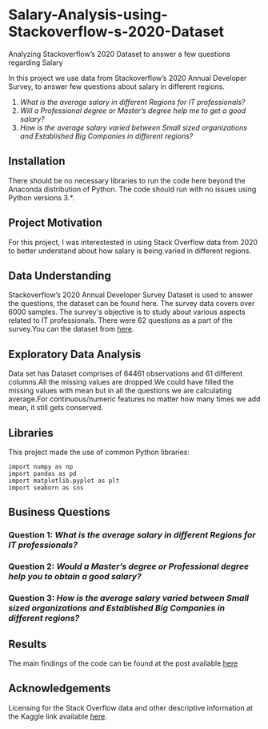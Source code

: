 # Salary-Analysis-using-Stackoverflow-s-2020-Dataset
Analyzing Stackoverflow’s 2020 Dataset to answer a few questions regarding Salary

In this project we use data from Stackoverflow’s 2020 Annual Developer Survey, to answer few questions about salary in different regions.
1. *What is the average salary in different Regions for IT professionals?*
2. *Will a Professional degree or Master’s degree help me to get a good salary?*
3. *How is the average salary varied between Small sized organizations and Established Big Companies in different regions?*
## Installation
There should be no necessary libraries to run the code here beyond the Anaconda distribution of Python. The code should run with no issues using Python versions 3.*.

## Project Motivation
For this project, I was interestested in using Stack Overflow data from 2020 to better understand about how salary is being varied in different regions.

## Data Understanding
Stackoverflow’s 2020 Annual Developer Survey Dataset is used to answer the questions, the dataset can be found here. The survey data covers over 6000 samples. The survey's objective is to study about various aspects related to IT professionals.
There were 62 questions as a part of the survey.You can the dataset from [here](https://insights.stackoverflow.com/survey).

## Exploratory Data Analysis
Data set has Dataset comprises of 64461 observations and 61 different columns.All the missing values are dropped.We could have filled the missing values with mean but in all the questions we are calculating average.For continuous/numeric features no matter how many times we add mean, it still gets conserved.

## Libraries

This project made the use of common Python libraries:
```
import numpy as np 
import pandas as pd 
import matplotlib.pyplot as plt
import seaborn as sns 
```

## Business Questions

### Question 1: *What is the average salary in different Regions for IT professionals?*
### Question 2: *Would a Master’s degree or Professional degree help you to obtain a good salary?*
### Question 3: *How is the average salary varied between Small sized organizations and Established Big Companies in different regions?*

## Results
The main findings of the code can be found at the post available [here](https://medium.com/@vmskrsh/salary-analysis-using-stackoverflows-2020-dataset-caaf04d26f)

## Acknowledgements
Licensing for the Stack Overflow data and other descriptive information at the Kaggle link available [here](https://www.kaggle.com/aitzaz/stack-overflow-developer-survey-2020).
